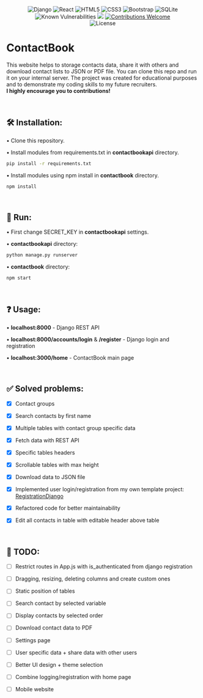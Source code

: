 <div align="center">
  
![Django](https://img.shields.io/badge/django-%23092E20.svg?style=for-the-badge&logo=django&logoColor=white)
![React](https://img.shields.io/badge/react-%2320232a.svg?style=for-the-badge&logo=react&logoColor=%2361DAFB)
![HTML5](https://img.shields.io/badge/html5-%23E34F26.svg?style=for-the-badge&logo=html5&logoColor=white)
![CSS3](https://img.shields.io/badge/css3-%231572B6.svg?style=for-the-badge&logo=css3&logoColor=white)
![Bootstrap](https://img.shields.io/badge/bootstrap-%23563D7C.svg?style=for-the-badge&logo=bootstrap&logoColor=white)
![SQLite](https://img.shields.io/badge/sqlite-%2307405e.svg?style=for-the-badge&logo=sqlite&logoColor=white)\
![Known Vulnerabilities](https://snyk.io/test/github/Szymcode/ContactBook/badge.svg)
<a href="https://codeclimate.com/github/SzymCode/ContactBook/maintainability"><img src="https://api.codeclimate.com/v1/badges/82bf96d0eed9ecd61446/maintainability" /></a>
[![Contributions Welcome](https://img.shields.io/badge/contributions-welcome-brightgreen.svg?style=flat)](https://github.com/SzymCode/ContactBook/issues)\
![License](https://img.shields.io/badge/license-BSD--3-important)

</div>

# ContactBook

This website helps to storage contacts data, share it with others and download contact lists to JSON or PDF file.
You can clone this repo and run it on your internal server. The project was created for educational purposes and to demonstrate my coding skills to my future recruiters.
<br>
**I highly encourage you to contributions!**

<br>



## 🛠️ Installation:

• Clone this repository.

• Install modules from requirements.txt in **contactbookapi** directory.

```bash
pip install -r requirements.txt
```

• Install modules using npm install in **contactbook** directory.

```bash
npm install
```

<br>



## 🚀 Run:

• First change SECRET_KEY in **contactbookapi** settings.


• **contactbookapi** directory:

```bash
python manage.py runserver
```

• **contactbook** directory:

```bash
npm start
```

<br>



## ❓ Usage:

• **localhost:8000** - Django REST API

• **localhost:8000/accounts/login** & **/register** - Django login and registration

• **localhost:3000/home** - ContactBook main page

<br>



## ✅ Solved problems:

- [X] Contact groups

- [X] Search contacts by first name

- [X] Multiple tables with contact group specific data

- [X] Fetch data with REST API

- [X] Specific tables headers

- [X] Scrollable tables with max height

- [X] Download data to JSON file

- [X] Implemented user login/registration from my own template project: [RegistrationDjango](https://github.com/SzymCode/RegistrationDjango)

- [X] Refactored code for better maintainability

- [X] Edit all contacts in table with editable header above table

<br>



## 🎯 TODO:


- [ ] Restrict routes in App.js with is_authenticated from django registration

- [ ] Dragging, resizing, deleting columns and create custom ones

- [ ] Static position of tables

- [ ] Search contact by selected variable

- [ ] Display contacts by selected order

- [ ] Download contact data to PDF

- [ ] Settings page 

- [ ] User specific data + share data with other users

- [ ] Better UI design + theme selection

- [ ] Combine logging/registration with home page

- [ ] Mobile website
